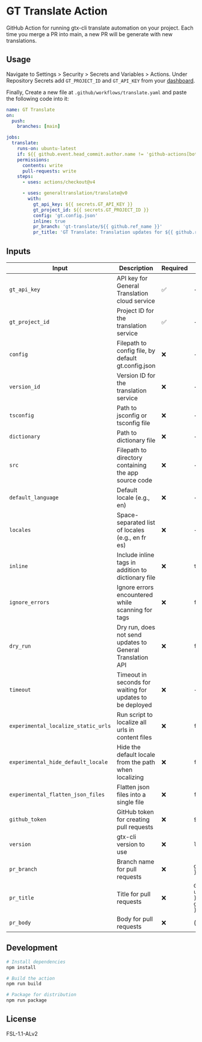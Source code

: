 # GT Translate Action

GitHub Action for running gtx-cli translate automation on your project.
Each time you merge a PR into main, a new PR will be generate with new translations.

## Usage

Navigate to Settings > Security > Secrets and Variables > Actions.
Under Repository Secrets add `GT_PROJECT_ID` and `GT_API_KEY` from your [dashboard](https://dash.generaltranslation.com/project/api-keys).

Finally, Create a new file at `.github/workflows/translate.yaml` and paste the following code into it:

```yaml
name: GT Translate
on:
  push:
    branches: [main]

jobs:
  translate:
    runs-on: ubuntu-latest
    if: ${{ github.event.head_commit.author.name != 'github-actions[bot]' && !contains(github.event.head_commit.message, 'gt-translate/') }}
    permissions:
      contents: write
      pull-requests: write
    steps:
      - uses: actions/checkout@v4

      - uses: generaltranslation/translate@v0
        with:
          gt_api_key: ${{ secrets.GT_API_KEY }}
          gt_project_id: ${{ secrets.GT_PROJECT_ID }}
          config: 'gt.config.json'
          inline: true
          pr_branch: 'gt-translate/${{ github.ref_name }}'
          pr_title: 'GT Translate: Translation updates for ${{ github.ref_name }} (${{ github.event.head_commit.message }})'
```

## Inputs

| Input                               | Description                                               | Required | Default                                                                                                  |
| ----------------------------------- | --------------------------------------------------------- | -------- | -------------------------------------------------------------------------------------------------------- |
| `gt_api_key`                        | API key for General Translation cloud service             | ✅       | -                                                                                                        |
| `gt_project_id`                     | Project ID for the translation service                    | ✅       | -                                                                                                        |
| `config`                            | Filepath to config file, by default gt.config.json        | ❌       | -                                                                                                        |
| `version_id`                        | Version ID for the translation service                    | ❌       | -                                                                                                        |
| `tsconfig`                          | Path to jsconfig or tsconfig file                         | ❌       | -                                                                                                        |
| `dictionary`                        | Path to dictionary file                                   | ❌       | -                                                                                                        |
| `src`                               | Filepath to directory containing the app source code      | ❌       | -                                                                                                        |
| `default_language`                  | Default locale (e.g., en)                                 | ❌       | -                                                                                                        |
| `locales`                           | Space-separated list of locales (e.g., en fr es)          | ❌       | -                                                                                                        |
| `inline`                            | Include inline <T> tags in addition to dictionary file    | ❌       | `true`                                                                                                   |
| `ignore_errors`                     | Ignore errors encountered while scanning for <T> tags     | ❌       | `false`                                                                                                  |
| `dry_run`                           | Dry run, does not send updates to General Translation API | ❌       | `false`                                                                                                  |
| `timeout`                           | Timeout in seconds for waiting for updates to be deployed | ❌       | -                                                                                                        |
| `experimental_localize_static_urls` | Run script to localize all urls in content files          | ❌       | `false`                                                                                                  |
| `experimental_hide_default_locale`  | Hide the default locale from the path when localizing     | ❌       | `false`                                                                                                  |
| `experimental_flatten_json_files`   | Flatten json files into a single file                     | ❌       | `false`                                                                                                  |
| `github_token`                      | GitHub token for creating pull requests                   | ❌       | `${{ github.token }}`                                                                                    |
| `version`                           | gtx-cli version to use                                    | ❌       | `latest`                                                                                                 |
| `pr_branch`                         | Branch name for pull requests                             | ❌       | `gt-translate/${{ github.ref_name }}`                                                                    |
| `pr_title`                          | Title for pull requests                                   | ❌       | `GT Translate: Translation updates for ${{ github.ref_name }} (${{ github.event.head_commit.message }})` |
| `pr_body`                           | Body for pull requests                                    | ❌       | (see action.yml)                                                                                         |

## Development

```bash
# Install dependencies
npm install

# Build the action
npm run build

# Package for distribution
npm run package
```

## License

FSL-1.1-ALv2

